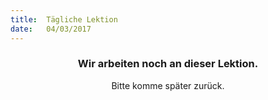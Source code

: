 ```yaml
---
title:  Tägliche Lektion
date:   04/03/2017
---
```


### <center>Wir arbeiten noch an dieser Lektion.</center>
<center>Bitte komme später zurück.</center>